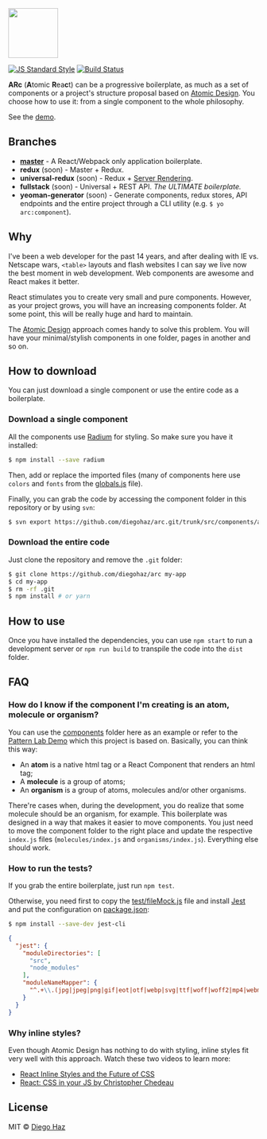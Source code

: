 <img src="https://cloud.githubusercontent.com/assets/3068563/19393134/ddc11478-9209-11e6-82be-7107cf0ec88e.png" height="100">

[![JS Standard Style][standard-image]][standard-url]
[![Build Status][travis-image]][travis-url]

**ARc** (**A**tomic **R**ea**c**t) can be a progressive boilerplate, as much as a set of components or a project's structure proposal based on [Atomic Design](http://bradfrost.com/blog/post/atomic-web-design/). You choose how to use it: from a single component to the whole philosophy.

See the [demo](https://diegohaz.github.io/arc).

## Branches

- **[master](https://github.com/diegohaz/arc)** - A React/Webpack only application boilerplate.
- **redux** (soon) - Master + Redux.
- **universal-redux** (soon) - Redux + [Server Rendering](https://github.com/reactjs/redux/blob/master/docs/recipes/ServerRendering.md).
- **fullstack** (soon) - Universal + REST API. *The ULTIMATE boilerplate.*
- **yeoman-generator** (soon) - Generate components, redux stores, API endpoints and the entire project through a CLI utility (e.g. `$ yo arc:component`).

## Why

I've been a web developer for the past 14 years, and after dealing with IE vs. Netscape wars, `<table>` layouts and flash websites I can say we live now the best moment in web development. Web components are awesome and React makes it better.

React stimulates you to create very small and pure components. However, as your project grows, you will have an increasing components folder. At some point, this will be really huge and hard to maintain.

The [Atomic Design](http://bradfrost.com/blog/post/atomic-web-design/) approach comes handy to solve this problem. You will have your minimal/stylish components in one folder, pages in another and so on.

## How to download

You can just download a single component or use the entire code as a boilerplate.

### Download a single component

All the components use [Radium](https://github.com/FormidableLabs/radium) for styling. So make sure you have it installed:

```sh
$ npm install --save radium
```

Then, add or replace the imported files (many of components here use `colors` and `fonts` from the [globals.js](src/components/globals.js) file).

Finally, you can grab the code by accessing the component folder in this repository or by using `svn`:
```sh
$ svn export https://github.com/diegohaz/arc.git/trunk/src/components/atoms/Button path/to/my/components/Button
```

### Download the entire code

Just clone the repository and remove the `.git` folder:

```sh
$ git clone https://github.com/diegohaz/arc my-app
$ cd my-app
$ rm -rf .git
$ npm install # or yarn
```

## How to use

Once you have installed the dependencies, you can use `npm start` to run a development server or `npm run build` to transpile the code into the `dist` folder.

## FAQ

### How do I know if the component I'm creating is an atom, molecule or organism?

You can use the [components](src/components) folder here as an example or refer to the [Pattern Lab Demo](http://demo.patternlab.io/) which this project is based on. Basically, you can think this way:

- An **atom** is a native html tag or a React Component that renders an html tag;
- A **molecule** is a group of atoms;
- An **organism** is a group of atoms, molecules and/or other organisms.

There're cases when, during the development, you do realize that some molecule should be an organism, for example. This boilerplate was designed in a way that makes it easier to move components. You just need to move the component folder to the right place and update the respective `index.js` files (`molecules/index.js` and `organisms/index.js`). Everything else should work.

### How to run the tests?

If you grab the entire boilerplate, just run `npm test`.

Otherwise, you need first to copy the [test/fileMock.js](test/fileMock.js) file and install [Jest](https://github.com/facebook/jest) and put the configuration on [package.json](package.json):
```sh
$ npm install --save-dev jest-cli
```
```json
{
  "jest": {
    "moduleDirectories": [
      "src",
      "node_modules"
    ],
    "moduleNameMapper": {
      "^.+\\.(jpg|jpeg|png|gif|eot|otf|webp|svg|ttf|woff|woff2|mp4|webm|wav|mp3|m4a|aac|oga)$": "<rootDir>/test/fileMock.js"
    }
  }
}
```

### Why inline styles?

Even though Atomic Design has nothing to do with styling, inline styles fit very well with this approach. Watch these two videos to learn more:

- [React Inline Styles and the Future of CSS](https://www.youtube.com/watch?v=k3OF4A30jSQ)
- [React: CSS in your JS by Christopher Chedeau](https://vimeo.com/116209150)

## License

MIT © [Diego Haz](http://github.com/diegohaz)

[standard-url]: http://standardjs.com
[standard-image]: https://img.shields.io/badge/code%20style-standard-brightgreen.svg?style=flat-square

[travis-url]: https://travis-ci.org/diegohaz/arc
[travis-image]: https://img.shields.io/travis/diegohaz/arc.svg?style=flat-square

[coveralls-url]: https://coveralls.io/r/diegohaz/arc
[coveralls-image]: https://img.shields.io/coveralls/diegohaz/arc.svg?style=flat-square
